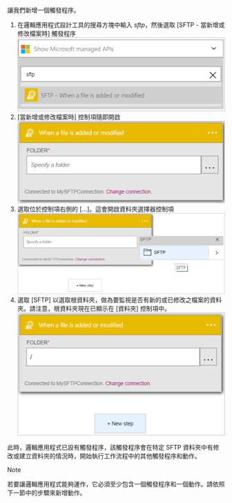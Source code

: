 讓我們新增一個觸發程序。

1. 在邏輯應用程式設計工具的搜尋方塊中輸入 *sftp*，然後選取 [SFTP - 當新增或修改檔案時] 觸發程序  
   ![SFTP 觸發程序圖像 1](./media/connectors-create-api-sftp/trigger-1.png)  
2. [當新增或修改檔案時] 控制項隨即開啟  
   ![SFTP 觸發程序圖像 2](./media/connectors-create-api-sftp/trigger-2.png)  
3. 選取位於控制項右側的 [...]。這會開啟資料夾選擇器控制項  
   ![SFTP 觸發程序圖像 3](./media/connectors-create-api-sftp/action-1.png)  
4. 選取 [SFTP] 以選取根資料夾，做為要監視是否有新的或已修改之檔案的資料夾。請注意，根資料夾現在已顯示在 [資料夾] 控制項中。  
   ![SFTP 觸發程序圖像 4](./media/connectors-create-api-sftp/action-2.png)  

此時，邏輯應用程式已設有觸發程序，該觸發程序會在特定 SFTP 資料夾中有修改或建立資料夾的情況時，開始執行工作流程中的其他觸發程序和動作。

> [!NOTE]
> 若要讓邏輯應用程式能夠運作，它必須至少包含一個觸發程序和一個動作。請依照下一節中的步驟來新增動作。
> 
> 

<!---HONumber=AcomDC_0727_2016-->
